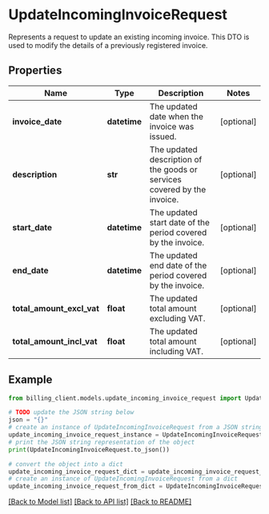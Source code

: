 # UpdateIncomingInvoiceRequest

Represents a request to update an existing incoming invoice.  This DTO is used to modify the details of a previously registered invoice.

## Properties

Name | Type | Description | Notes
------------ | ------------- | ------------- | -------------
**invoice_date** | **datetime** | The updated date when the invoice was issued. | [optional] 
**description** | **str** | The updated description of the goods or services covered by the invoice. | [optional] 
**start_date** | **datetime** | The updated start date of the period covered by the invoice. | [optional] 
**end_date** | **datetime** | The updated end date of the period covered by the invoice. | [optional] 
**total_amount_excl_vat** | **float** | The updated total amount excluding VAT. | [optional] 
**total_amount_incl_vat** | **float** | The updated total amount including VAT. | [optional] 

## Example

```python
from billing_client.models.update_incoming_invoice_request import UpdateIncomingInvoiceRequest

# TODO update the JSON string below
json = "{}"
# create an instance of UpdateIncomingInvoiceRequest from a JSON string
update_incoming_invoice_request_instance = UpdateIncomingInvoiceRequest.from_json(json)
# print the JSON string representation of the object
print(UpdateIncomingInvoiceRequest.to_json())

# convert the object into a dict
update_incoming_invoice_request_dict = update_incoming_invoice_request_instance.to_dict()
# create an instance of UpdateIncomingInvoiceRequest from a dict
update_incoming_invoice_request_from_dict = UpdateIncomingInvoiceRequest.from_dict(update_incoming_invoice_request_dict)
```
[[Back to Model list]](../README.md#documentation-for-models) [[Back to API list]](../README.md#documentation-for-api-endpoints) [[Back to README]](../README.md)


